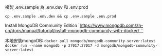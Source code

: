 
複製 .env.sample 為 .env.dev 和 .env.prod
```
cp .env.sample .env.dev && cp .env.sample .env.prod
```

Install MongoDB Community Edition
`https://www.mongodb.com/zh-cn/docs/manual/tutorial/install-mongodb-community-with-docker/```

本地安裝mongoDB:
`docker pull mongodb/mongodb-community-server:latest`
`docker run --name mongodb -p 27017:27017 -d mongodb/mongodb-community-server:latest`
